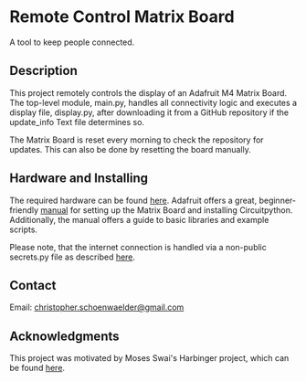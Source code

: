 # Remote Control Matrix Board

A tool to keep people connected.

## Description

This project remotely controls the display of an Adafruit M4 Matrix Board. The top-level module, main.py, handles all connectivity 
logic and executes a display file, display.py, after downloading it from a GitHub repository if the update_info Text file determines so. 

The Matrix Board is reset every morning to check the repository for updates. This can also be done by resetting the board manually.

## Hardware and Installing
The required hardware can be found [here](https://www.adafruit.com/product/4812). Adafruit offers a great, beginner-friendly [manual](https://learn.adafruit.com/adafruit-matrixportal-m4/overview) for setting up 
the Matrix Board and installing Circuitpython. Additionally, the manual offers a guide to basic libraries and example scripts.

Please note, that the internet connection is handled via a non-public secrets.py file as described [here](https://learn.adafruit.com/adafruit-matrixportal-m4/internet-connect).

## Contact
Email: christopher.schoenwaelder@gmail.com

## Acknowledgments
This project was motivated by Moses Swai's Harbinger project, which can be found [here](https://github.com/mosesswai/harbinger?tab=readme-ov-file).
